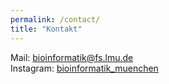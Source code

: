 ```yaml
---
permalink: /contact/
title: "Kontakt"
---
```


Mail: [bioinformatik@fs.lmu.de](mailto:bioinformatik@fs.lmu.de)  
Instagram: [bioinformatik_muenchen](https://www.instagram.com/bioinformatik_muenchen/)

